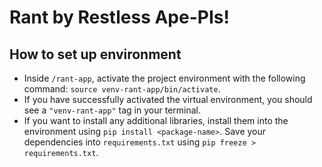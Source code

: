 # Rant by Restless Ape-PIs!

## How to set up environment
* Inside `/rant-app`, activate the project environment with the following command: `source venv-rant-app/bin/activate`.
* If you have successfully activated the virtual environment, you should see a `"venv-rant-app"` tag in your terminal. 
* If you want to install any additional libraries, install them into the environment using `pip install <package-name>`. Save your dependencies into `requirements.txt` using `pip freeze > requirements.txt`. 